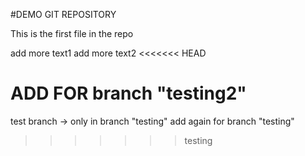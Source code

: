 #DEMO GIT REPOSITORY

This is the first file in the repo

add more text1
add more text2
<<<<<<< HEAD

ADD FOR branch "testing2"
=======
test branch -> only in branch "testing"
				add again for branch "testing"
>>>>>>> testing
